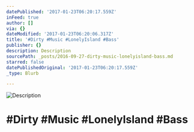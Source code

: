 ```yaml
---
datePublished: '2017-01-23T06:20:17.559Z'
inFeed: true
author: []
via: {}
dateModified: '2017-01-23T06:20:06.317Z'
title: '#Dirty #Music #LonelyIsland #Bass'
publisher: {}
description: Description
sourcePath: _posts/2016-09-27-dirty-music-lonelyisland-bass.md
starred: false
datePublishedOriginal: '2017-01-23T06:20:17.559Z'
_type: Blurb

---
```

![Description](https://the-grid-user-content.s3-us-west-2.amazonaws.com/de9966e3-0cb5-46c9-9927-b856e908f226.png)

# \#Dirty \#Music \#LonelyIsland \#Bass